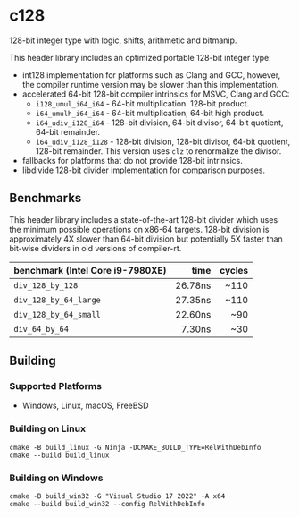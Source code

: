 # c128

128-bit integer type with logic, shifts, arithmetic and bitmanip.

This header library includes an optimized portable 128-bit integer type:

- int128 implementation for platforms such as Clang and GCC, however,
  the compiler runtime version may be slower than this implementation.
- accelerated 64-bit 128-bit compiler intrinsics for MSVC, Clang and GCC:
  - `i128_umul_i64_i64` - 64-bit multiplication. 128-bit product.
  - `i64_umulh_i64_i64` - 64-bit multiplication, 64-bit high product.
  - `i64_udiv_i128_i64` - 128-bit division, 64-bit divisor, 64-bit quotient,
    64-bit remainder.
  - `i64_udiv_i128_i128` - 128-bit division, 128-bit divisor, 64-bit quotient,
    128-bit remainder. This version uses `clz` to renormalize the divisor.
- fallbacks for platforms that do not provide 128-bit intrinsics.
- libdivide 128-bit divider implementation for comparison purposes.

## Benchmarks

This header library includes a state-of-the-art 128-bit divider which
uses the minimum possible operations on x86-64 targets. 128-bit division
is approximately 4X slower than 64-bit division but potentially 5X faster
than bit-wise dividers in old versions of compiler-rt.

| benchmark (Intel Core i9-7980XE) | time    | cycles |
|:---------------------------------|--------:|-------:|
| `div_128_by_128`                 | 26.78ns |   ~110 |
| `div_128_by_64_large`            | 27.35ns |   ~110 |
| `div_128_by_64_small`            | 22.60ns |    ~90 |
| `div_64_by_64`                   |  7.30ns |    ~30 |

## Building

### Supported Platforms

- Windows, Linux, macOS, FreeBSD

### Building on Linux

```
cmake -B build_linux -G Ninja -DCMAKE_BUILD_TYPE=RelWithDebInfo
cmake --build build_linux
```

### Building on Windows

```
cmake -B build_win32 -G "Visual Studio 17 2022" -A x64
cmake --build build_win32 --config RelWithDebInfo
```
